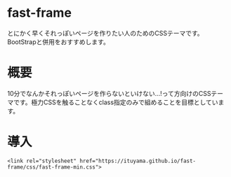 # fast-frame
とにかく早くそれっぽいページを作りたい人のためのCSSテーマです。　BootStrapと併用をおすすめします。


# 概要
10分でなんかそれっぽいページを作らないといけない...!って方向けのCSSテーマです。極力CSSを触ることなくclass指定のみで組めることを目標としています。


# 導入
`<link rel="stylesheet" href="https://ituyama.github.io/fast-frame/css/fast-frame-min.css">`
